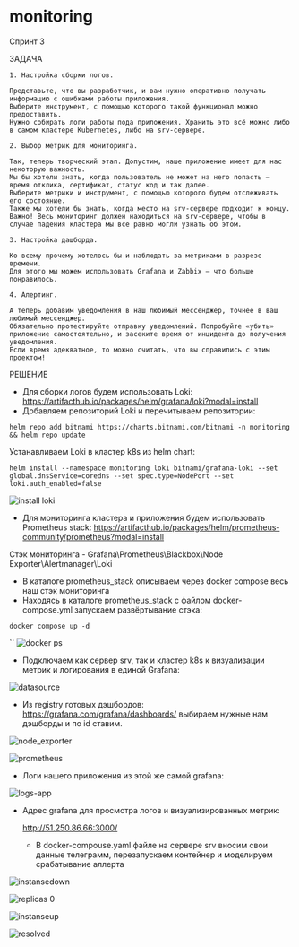 # monitoring

Спринт 3

ЗАДАЧА

```
1. Настройка сборки логов.

Представьте, что вы разработчик, и вам нужно оперативно получать информацию с ошибками работы приложения.
Выберите инструмент, с помощью которого такой функционал можно предоставить. 
Нужно собирать логи работы пода приложения. Хранить это всё можно либо в самом кластере Kubernetes, либо на srv-сервере.

2. Выбор метрик для мониторинга.

Так, теперь творческий этап. Допустим, наше приложение имеет для нас некоторую важность. 
Мы бы хотели знать, когда пользователь не может на него попасть — время отклика, сертификат, статус код и так далее. 
Выберите метрики и инструмент, с помощью которого будем отслеживать его состояние.
Также мы хотели бы знать, когда место на srv-сервере подходит к концу.
Важно! Весь мониторинг должен находиться на srv-сервере, чтобы в случае падения кластера мы все равно могли узнать об этом.

3. Настройка дашборда.

Ко всему прочему хотелось бы и наблюдать за метриками в разрезе времени. 
Для этого мы можем использовать Grafana и Zabbix — что больше понравилось.

4. Алертинг.

А теперь добавим уведомления в наш любимый мессенджер, точнее в ваш любимый мессенджер. 
Обязательно протестируйте отправку уведомлений. Попробуйте «убить» приложение самостоятельно, и засеките время от инцидента до получения уведомления. 
Если время адекватное, то можно считать, что вы справились с этим проектом!
```

РЕШЕНИЕ

  - Для сборки логов будем использовать Loki: https://artifacthub.io/packages/helm/grafana/loki?modal=install
  - Добавляем репозиторий Loki и перечитываем репозитории:
  ```
  helm repo add bitnami https://charts.bitnami.com/bitnami -n monitoring && helm repo update
  ```
  Устанавливаем Loki в кластер k8s из helm chart:
  ```
  helm install --namespace monitoring loki bitnami/grafana-loki --set global.dnsService=coredns --set spec.type=NodePort --set loki.auth_enabled=false
  ```

![install loki](https://github.com/vajierik/monitoring/assets/150177457/4e92eddf-7193-4aaa-9f42-db2ada65190b)


  - Для мониторинга кластера и приложения будем использовать Prometheus stack: https://artifacthub.io/packages/helm/prometheus-community/prometheus?modal=install

  Стэк мониторинга - Grafana\Prometheus\Blackbox\Node Exporter\Alertmanager\Loki
  - В каталоге prometheus_stack описываем через docker compose весь наш стэк мониторинга
  - Находясь в каталоге prometheus_stack с файлом docker-compose.yml запускаем развёртывание стэка:
  ```
  docker compose up -d 
  ```
  ``
![docker ps](https://github.com/vajierik/monitoring/assets/150177457/eefca0ec-ded9-4d9a-bf3e-1fc2ce2cc837)

 - Подключаем как сервер srv, так и кластер k8s к визуализации метрик и логирования в единой Grafana:

![datasource](https://github.com/vajierik/monitoring/assets/150177457/09534642-4173-4d75-892c-7b2e9eccc730)

- Из registry готовых дэшбордов: https://grafana.com/grafana/dashboards/ выбираем нужные нам дэшборды и по id ставим.

![node_exporter](https://github.com/vajierik/monitoring/assets/150177457/fe7bd92d-85d6-4037-ad62-76b8c4b5ae60)

![prometheus](https://github.com/vajierik/monitoring/assets/150177457/4ab61133-013f-44a1-9626-b8e3a12ca20b)

- Логи нашего приложения из этой же самой grafana:

![logs-app](https://github.com/vajierik/monitoring/assets/150177457/e00e8c7e-4b42-4f54-bcd1-503684232813)

- Адрес grafana для просмотра логов и визуализированных метрик:

  http://51.250.86.66:3000/
  
  - В docker-compouse.yaml файле на сервере srv вносим свои данные телеграмм, перезапускаем контейнер и моделируем срабатывание аллерта

![instansedown](https://github.com/vajierik/monitoring/assets/150177457/8c79df55-e18b-4033-a850-ae1fe51a407e)

![replicas 0](https://github.com/vajierik/monitoring/assets/150177457/ac861e66-717f-4c33-82dd-4c4824926d11)

![instanseup](https://github.com/vajierik/monitoring/assets/150177457/f203b0a5-e14c-428f-8ab1-68f05e9a95bb)

![resolved](https://github.com/vajierik/monitoring/assets/150177457/42dbd018-8a59-4a07-9999-c83981ca2a7e)
